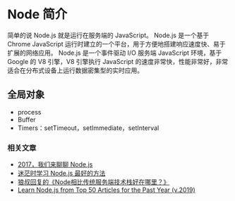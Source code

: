 # Node 简介

简单的说 Node.js 就是运行在服务端的 JavaScript。
Node.js 是一个基于 Chrome JavaScript 运行时建立的一个平台，用于方便地搭建响应速度快、易于扩展的网络应用。
Node.js 是一个事件驱动 I/O 服务端 JavaScript 环境，基于 Google 的 V8 引擎，V8 引擎执行 JavaScript 的速度非常快，性能非常好，非常适合在分布式设备上运行数据密集型的实时应用。

## 全局对象

- process
- Buffer
- Timers：setTimeout，setImmediate，setInterval

### 相关文章

- [2017，我们来聊聊 Node.js](https://cnodejs.org/topic/58eee565a92d341e48cfe7fc)
- [迷茫时学习 Node.js 最好的方法](https://cnodejs.org/topic/59c75a3dd7cbefc511964688)
- [狼叔回复的《Node相比传统服务端技术栈好在哪里？》](https://cnodejs.org/topic/5a328967d92f2f5b185ace96)
- [Learn Node.js from Top 50 Articles for the Past Year (v.2019)](https://medium.mybridge.co/learn-node-js-from-top-50-articles-for-the-past-year-v-2019-2ec0a6a2cfa2)